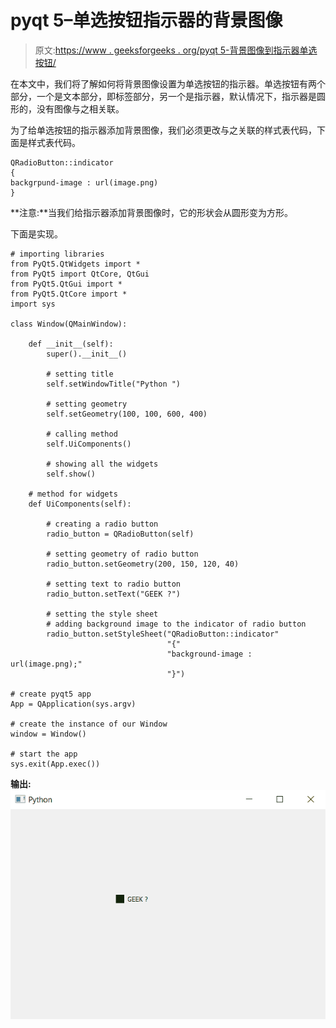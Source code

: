 # pyqt 5–单选按钮指示器的背景图像

> 原文:[https://www . geeksforgeeks . org/pyqt 5-背景图像到指示器单选按钮/](https://www.geeksforgeeks.org/pyqt5-background-image-to-indicator-of-radio-button/)

在本文中，我们将了解如何将背景图像设置为单选按钮的指示器。单选按钮有两个部分，一个是文本部分，即标签部分，另一个是指示器，默认情况下，指示器是圆形的，没有图像与之相关联。

为了给单选按钮的指示器添加背景图像，我们必须更改与之关联的样式表代码，下面是样式表代码。

```
QRadioButton::indicator
{
backgrpund-image : url(image.png)
}

```

**注意:**当我们给指示器添加背景图像时，它的形状会从圆形变为方形。

下面是实现。

```
# importing libraries
from PyQt5.QtWidgets import * 
from PyQt5 import QtCore, QtGui
from PyQt5.QtGui import * 
from PyQt5.QtCore import * 
import sys

class Window(QMainWindow):

    def __init__(self):
        super().__init__()

        # setting title
        self.setWindowTitle("Python ")

        # setting geometry
        self.setGeometry(100, 100, 600, 400)

        # calling method
        self.UiComponents()

        # showing all the widgets
        self.show()

    # method for widgets
    def UiComponents(self):

        # creating a radio button
        radio_button = QRadioButton(self)

        # setting geometry of radio button
        radio_button.setGeometry(200, 150, 120, 40)

        # setting text to radio button
        radio_button.setText("GEEK ?")

        # setting the style sheet
        # adding background image to the indicator of radio button
        radio_button.setStyleSheet("QRadioButton::indicator"
                                   "{"
                                   "background-image : url(image.png);"
                                   "}")

# create pyqt5 app
App = QApplication(sys.argv)

# create the instance of our Window
window = Window()

# start the app
sys.exit(App.exec())
```

**输出:**
![](img/5beb142f8afb242698b884b9879e6aeb.png)